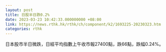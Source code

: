 ```yaml
---
layout: post
title: 日股半日跌0.2%
date: 2023-03-23 10:42:33.000000000 +08:00
link: https://news.rthk.hk/rthk/ch/component/k2/1693225-20230323.htm
categories: rthk
---
```


日本股市半日微跌，日經平均指數上午收市報27400點，跌66點，跌幅0.24%。
